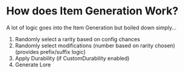 # How does Item Generation Work? #

A lot of logic goes into the Item Generation but boiled down simply...

1. Randomly select a rarity based on config chances
2. Randomly select modifications (number based on rarity chosen) (provides prefix/suffix logic)
3. Apply Durability (if CustomDurability enabled)
4. Generate Lore